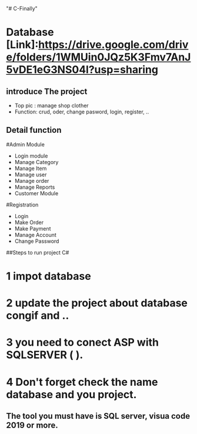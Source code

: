 "# C-Finally" 

# Database [Link]:https://drive.google.com/drive/folders/1WMUin0JQz5K3Fmv7AnJ5vDE1eG3NS04l?usp=sharing
## introduce The project
- Top pic : manage shop clother 
- Function: crud, oder, change pasword, login, register, ..

## Detail function
#Admin Module

- Login module
- Manage Category
- Manage Item
- Manage user
- Manage order
- Manage Reports
- Customer Module

#Registration
- Login
- Make Order
- Make Payment
- Manage Account
- Change Password

##Steps to run project C#
# 1 impot database
# 2 update the project about database congif and ..
# 3 you need to conect ASP with SQLSERVER ( ).
# 4 Don't forget check the name database and you project.
## The tool you must have is SQL server, visua code 2019 or more.


